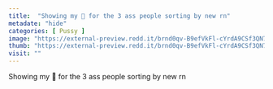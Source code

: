 ```yaml
---
title:  "Showing my 🍑 for the 3 ass people sorting by new rn"
metadate: "hide"
categories: [ Pussy ]
image: "https://external-preview.redd.it/brnd0qv-B9efVkFl-cYrdA9CSf3QN79JZjxCPslApAM.jpg?auto=webp&s=3460f4783bc02030817e8f773e14de5e50fdf515"
thumb: "https://external-preview.redd.it/brnd0qv-B9efVkFl-cYrdA9CSf3QN79JZjxCPslApAM.jpg?width=1080&crop=smart&auto=webp&s=7c862bfc721a70a62cbede310e842376c6590a48"
visit: ""
---
```

Showing my 🍑 for the 3 ass people sorting by new rn
